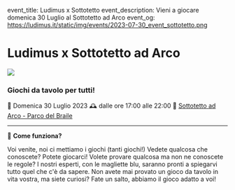 event_title: Ludimus x Sottotetto
event_description: Vieni a giocare domenica 30 Luglio al Sottotetto ad Arco
event_og: https://ludimus.it/static/img/events/2023-07-30_event_sottotetto.png

# Ludimus x Sottotetto ad Arco

![](https://ludimus.it/static/img/events/2023-07-30_event_sottotetto.png)

### Giochi da tavolo per tutti!

📅 Domenica 30 Luglio 2023
🕰 dalle ore 17:00 alle 22:00
📍 [Sottotetto ad Arco - Parco del Braile](https://goo.gl/maps/zfPEAwDgUq19nNb57)

---

🎲 **Come funziona?**

Voi venite, noi ci mettiamo i giochi (tanti giochi!)
Vedete qualcosa che conoscete? Potete giocarci!
Volete provare qualcosa ma non ne conoscete le regole? I nostri esperti, con le magliette blu, saranno pronti a spiegarvi tutto quel che c'è da sapere.
Non avete mai provato un gioco da tavolo in vita vostra, ma siete curiosi? Fate un salto, abbiamo il gioco adatto a voi!
